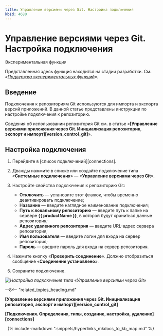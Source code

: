 ```yaml
---
title: Управление версиями через Git. Настройка подключения
kbId: 4680
---
```


# Управление версиями через Git. Настройка подключения

Экспериментальная функция

Представленная здесь функция находится на стадии разработки. См. *«[Поддержка экспериментальных функций](https://kb.comindware.ru/article\.php\?id=4579#mcetoc_1hsfq7ksu2)»*.

## Введение

Подключения к репозиториям Git используются для импорта и экспорта версий приложений. В данной статье представлены инструкции по настройке подключения к репозиторию.

Сведения об использовании репозитория Git см. в статье «**[Управление версиями  приложения через Git. Инициализация репозитория, экспорт и импорт][version_control_git]**».

## Настройка подключения

1. Перейдите в [список подключений][connections].
2. Дважды нажмите в списке или создайте подключение типа «**Системные подключения**» — «**Управление версиями через Git**».
3. Настройте свойства подключения к репозиторию Git:

    - **Отключить** — установите этот флажок, чтобы временно деактивировать подключение;
    - **Название** — введите наглядное наименование подключения;
    - **Путь к локальному репозиторию** — введите путь к папке на сервере **{{ productName }}**, в которой будут храниться данные репозитория;
    - **Адрес удаленного репозитория** — введите URL-адрес сервера репозитория;
    - **Имя пользователя** — введите логин для входа на сервер репозитория;
    - **Пароль** — введите пароль для входа на сервер репозитория.
4. Нажмите кнопку «**Проверить соединение**». Должно отобразиться сообщение «**Соединение установлено**».
5. Сохраните подключение.

_![Настройка подключения типа «Управление версиями через Git»](https://kb.comindware.ru/assets/git_connection_properties_edit.png)_

--8<-- "related_topics_heading.md"

**[Управление версиями  приложения через Git. Инициализация репозитория, экспорт и импорт][version_control_git]**

**[Подключения. Определения, типы, создание, настройка, удаление][connections]**



 
{% include-markdown ".snippets/hyperlinks_mkdocs_to_kb_map.md" %}
